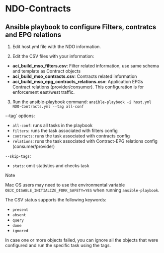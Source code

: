 # NDO-Contracts
## Ansible playbook to configure Filters, contratcs and EPG relations

1. Edit host.yml file with the NDO information.

2. Edit the CSV files with your information:

- **aci_build_mso_filters.csv**: Filter related information, use same schema and template as Contract objects
- **aci_build_mso_contracts.csv**: Contracts related information
- **aci_build_mso_epg_contracts_relations.csv**: Application EPGs Contract relations (provider/consumer). This configuration is for enforcement east/west traffic.

3. Run the ansible-playbook command: `ansible-playbook -i host.yml NDO-Contracts.yml --tag all-conf`

--tag` options:
- `all-conf`: runs all tasks in the playbook
- `filters`: runs the task associated with filters config
- `contracts`: runs the task associated with contracts config
- `relations`: runs the task associated with Contract-EPG relations config (consumer/provider)

`--skip-tags`:
- `stats`: omit statistics and checks task

> [!NOTE]
> Mac OS users may need to use the environmental variable `OBJC_DISABLE_INITIALIZE_FORK_SAFETY=YES` when running `ansible-playbook`.

The CSV status supports the following keywords:
- `present`
- `absent`
- `query`
- `done`
- `ignored`

In case one or more objects failed, you can ignore all the objects that were configured and run the specific task using the tags.
